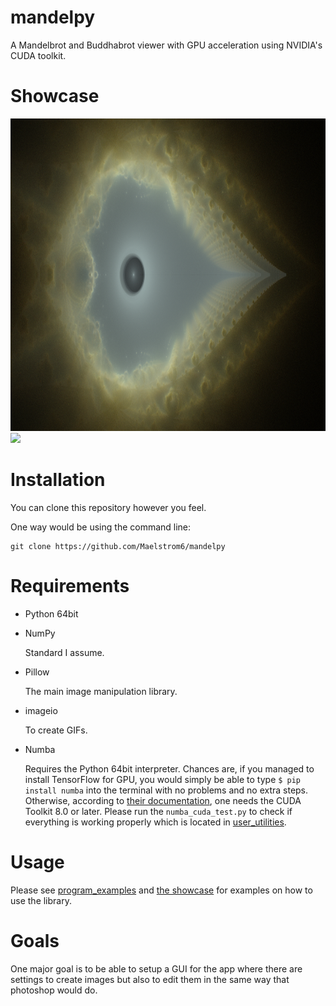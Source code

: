 # mandelpy
A Mandelbrot and Buddhabrot viewer with GPU acceleration using NVIDIA's CUDA toolkit.

# Showcase

<img src="images/showcase/cave.png" height="500">
<img src="images/showcase/throne.png" height="500">

# Installation

You can clone this repository however you feel. 

One way would be using the command line:

```commandline
git clone https://github.com/Maelstrom6/mandelpy
```

# Requirements
- Python 64bit

- NumPy

  Standard I assume.

- Pillow

  The main image manipulation library.
  
- imageio

  To create GIFs.
  
- Numba

  Requires the Python 64bit interpreter. Chances are, if you managed to install TensorFlow for
  GPU, you would simply be able to type `$ pip install numba` into the terminal with no problems
   and no extra steps. 
  Otherwise, according to
  [their documentation](https://numba.pydata.org/numba-doc/latest/cuda/overview.html#requirements), 
  one needs the CUDA Toolkit 8.0 or later. Please run the `numba_cuda_test.py` to check if
  everything is working properly which is located in [user_utilities](user_utilities).

# Usage

Please see [program_examples](program_examples) and [the showcase](images/showcase) for examples
 on how to use the library. 

# Goals

One major goal is to be able to setup a GUI for the app where there are settings to create images
 but also to edit them in the same way that photoshop would do.

